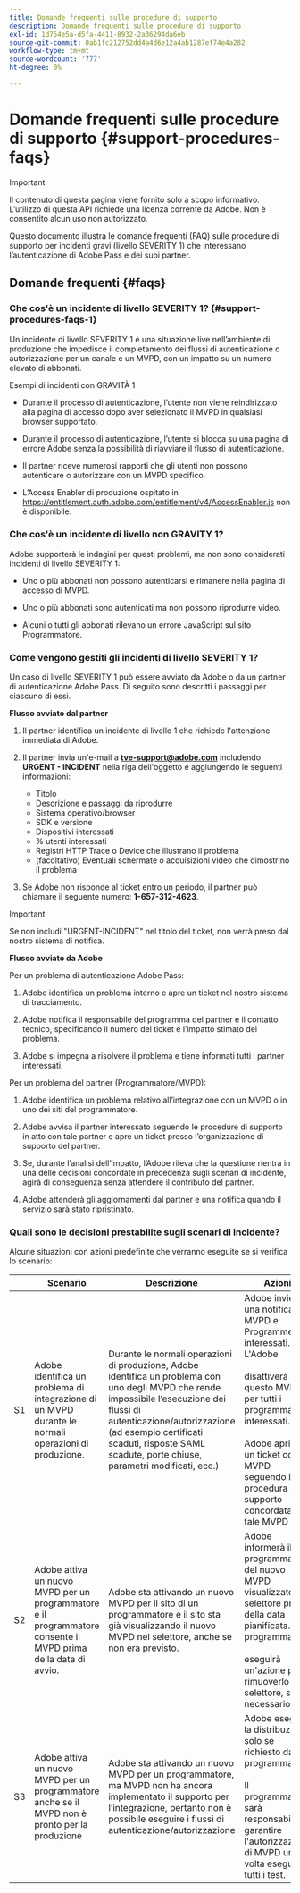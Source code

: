 ```yaml
---
title: Domande frequenti sulle procedure di supporto
description: Domande frequenti sulle procedure di supporto
exl-id: 1d754e5a-d5fa-4411-8932-2a36294da6eb
source-git-commit: 0ab1fc212752dd4a4d6e12a4ab1287ef74e4a282
workflow-type: tm+mt
source-wordcount: '777'
ht-degree: 0%

---
```


# Domande frequenti sulle procedure di supporto {#support-procedures-faqs}

>[!IMPORTANT]
>
> Il contenuto di questa pagina viene fornito solo a scopo informativo. L’utilizzo di questa API richiede una licenza corrente da Adobe. Non è consentito alcun uso non autorizzato.

Questo documento illustra le domande frequenti (FAQ) sulle procedure di supporto per incidenti gravi (livello SEVERITY 1) che interessano l’autenticazione di Adobe Pass e dei suoi partner.

## Domande frequenti {#faqs}

### Che cos&#39;è un incidente di livello SEVERITY 1? {#support-procedures-faqs-1}

Un incidente di livello SEVERITY 1 è una situazione live nell’ambiente di produzione che impedisce il completamento dei flussi di autenticazione o autorizzazione per un canale e un MVPD, con un impatto su un numero elevato di abbonati.

Esempi di incidenti con GRAVITÀ 1

* Durante il processo di autenticazione, l’utente non viene reindirizzato alla pagina di accesso dopo aver selezionato il MVPD in qualsiasi browser supportato.

* Durante il processo di autenticazione, l’utente si blocca su una pagina di errore Adobe senza la possibilità di riavviare il flusso di autenticazione.

* Il partner riceve numerosi rapporti che gli utenti non possono autenticare o autorizzare con un MVPD specifico.

* L’Access Enabler di produzione ospitato in https://entitlement.auth.adobe.com/entitlement/v4/AccessEnabler.js non è disponibile.

### Che cos&#39;è un incidente di livello non GRAVITY 1?

Adobe supporterà le indagini per questi problemi, ma non sono considerati incidenti di livello SEVERITY 1:

* Uno o più abbonati non possono autenticarsi e rimanere nella pagina di accesso di MVPD.

* Uno o più abbonati sono autenticati ma non possono riprodurre video.

* Alcuni o tutti gli abbonati rilevano un errore JavaScript sul sito Programmatore.

### Come vengono gestiti gli incidenti di livello SEVERITY 1?

Un caso di livello SEVERITY 1 può essere avviato da Adobe o da un partner di autenticazione Adobe Pass. Di seguito sono descritti i passaggi per ciascuno di essi.

**Flusso avviato dal partner**

1. Il partner identifica un incidente di livello 1 che richiede l&#39;attenzione immediata di Adobe.

1. Il partner invia un&#39;e-mail a **tve-support@adobe.com** includendo **URGENT - INCIDENT** nella riga dell&#39;oggetto e aggiungendo le seguenti informazioni:
   * Titolo
   * Descrizione e passaggi da riprodurre
   * Sistema operativo/browser
   * SDK e versione
   * Dispositivi interessati
   * % utenti interessati
   * Registri HTTP Trace o Device che illustrano il problema
   * (facoltativo) Eventuali schermate o acquisizioni video che dimostrino il problema

1. Se Adobe non risponde al ticket entro un periodo, il partner può chiamare il seguente numero: **1-657-312-4623**.

>[!IMPORTANT]
>
> Se non includi &quot;URGENT-INCIDENT&quot; nel titolo del ticket, non verrà preso dal nostro sistema di notifica.

**Flusso avviato da Adobe**

Per un problema di autenticazione Adobe Pass:

1. Adobe identifica un problema interno e apre un ticket nel nostro sistema di tracciamento.

1. Adobe notifica il responsabile del programma del partner e il contatto tecnico, specificando il numero del ticket e l’impatto stimato del problema.

1. Adobe si impegna a risolvere il problema e tiene informati tutti i partner interessati.

Per un problema del partner (Programmatore/MVPD):

1. Adobe identifica un problema relativo all’integrazione con un MVPD o in uno dei siti del programmatore.

1. Adobe avvisa il partner interessato seguendo le procedure di supporto in atto con tale partner e apre un ticket presso l’organizzazione di supporto del partner.

1. Se, durante l’analisi dell’impatto, l’Adobe rileva che la questione rientra in una delle decisioni concordate in precedenza sugli scenari di incidente, agirà di conseguenza senza attendere il contributo del partner.

1. Adobe attenderà gli aggiornamenti dal partner e una notifica quando il servizio sarà stato ripristinato.

### Quali sono le decisioni prestabilite sugli scenari di incidente?

Alcune situazioni con azioni predefinite che verranno eseguite se si verifica lo scenario:

|    | Scenario | Descrizione | Azioni |
|----|--------------------------------------------------------------------------------------------------------|----------------------------------------------------------------------------------------------------------------------------------------------------------------------------------------------------------------------------------------------------------------------|-----------------------------------------------------------------------------------------------------------------------------------------------------------------------------------------------------------------------------------------|
| S1 | Adobe identifica un problema di integrazione di un MVPD durante le normali operazioni di produzione. | Durante le normali operazioni di produzione, Adobe identifica un problema con uno degli MVPD che rende impossibile l’esecuzione dei flussi di autenticazione/autorizzazione (ad esempio certificati scaduti, risposte SAML scadute, porte chiuse, parametri modificati, ecc.) | Adobe invierà una notifica a MVPD e Programmer interessati.  L&#39;Adobe </br></br> disattiverà questo MVPD per tutti i programmatori interessati. </br></br> Adobe aprirà un ticket con MVPD seguendo la procedura di supporto concordata con tale MVPD |
| S2 | Adobe attiva un nuovo MVPD per un programmatore e il programmatore consente il MVPD prima della data di avvio. | Adobe sta attivando un nuovo MVPD per il sito di un programmatore e il sito sta già visualizzando il nuovo MVPD nel selettore, anche se non era previsto. | Adobe informerà il programmatore del nuovo MVPD visualizzato nel selettore prima della data pianificata. Il programmatore </br></br> eseguirà un&#39;azione per rimuoverlo dal selettore, se necessario. |
| S3 | Adobe attiva un nuovo MVPD per un programmatore anche se il MVPD non è pronto per la produzione | Adobe sta attivando un nuovo MVPD per un programmatore, ma MVPD non ha ancora implementato il supporto per l’integrazione, pertanto non è possibile eseguire i flussi di autenticazione/autorizzazione | Adobe eseguirà la distribuzione solo se richiesto dal programmatore </br></br> Il programmatore sarà responsabile di garantire l&#39;autorizzazione di MVPD una volta eseguiti tutti i test. |
